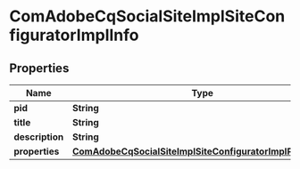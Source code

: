 

# ComAdobeCqSocialSiteImplSiteConfiguratorImplInfo

## Properties

Name | Type | Description | Notes
------------ | ------------- | ------------- | -------------
**pid** | **String** |  |  [optional]
**title** | **String** |  |  [optional]
**description** | **String** |  |  [optional]
**properties** | [**ComAdobeCqSocialSiteImplSiteConfiguratorImplProperties**](ComAdobeCqSocialSiteImplSiteConfiguratorImplProperties.md) |  |  [optional]




